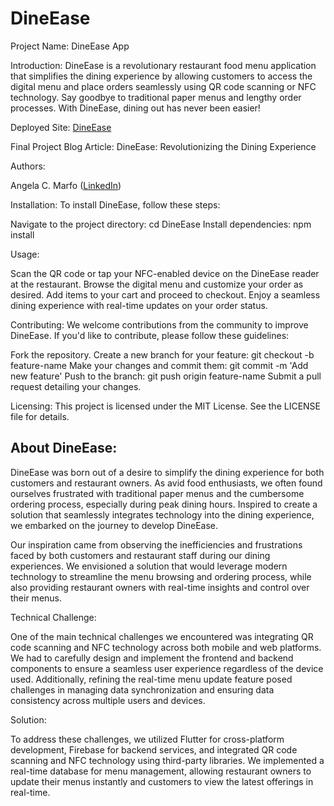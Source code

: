 # DineEase

Project Name:
DineEase App

Introduction:
DineEase is a revolutionary restaurant food menu application that simplifies the dining experience by allowing customers to access the digital menu and place orders seamlessly using QR code scanning or NFC technology. Say goodbye to traditional paper menus and lengthy order processes. With DineEase, dining out has never been easier!

Deployed Site:
[DineEase](https://menumate-ce7ae.web.app/)

Final Project Blog Article:
DineEase: Revolutionizing the Dining Experience

Authors:

Angela C. Marfo ([LinkedIn](https://www.linkedin.com/in/angela-marfo-512b831b3))

Installation:
To install DineEase, follow these steps:

Navigate to the project directory: cd DineEase
Install dependencies: npm install

Usage:

Scan the QR code or tap your NFC-enabled device on the DineEase reader at the restaurant.
Browse the digital menu and customize your order as desired.
Add items to your cart and proceed to checkout.
Enjoy a seamless dining experience with real-time updates on your order status.

Contributing:
We welcome contributions from the community to improve DineEase. If you'd like to contribute, please follow these guidelines:

Fork the repository.
Create a new branch for your feature: git checkout -b feature-name
Make your changes and commit them: git commit -m 'Add new feature'
Push to the branch: git push origin feature-name
Submit a pull request detailing your changes.

Licensing:
This project is licensed under the MIT License. See the LICENSE file for details.

## About DineEase:

DineEase was born out of a desire to simplify the dining experience for both customers and restaurant owners. As avid food enthusiasts, we often found ourselves frustrated with traditional paper menus and the cumbersome ordering process, especially during peak dining hours. Inspired to create a solution that seamlessly integrates technology into the dining experience, we embarked on the journey to develop DineEase.

Our inspiration came from observing the inefficiencies and frustrations faced by both customers and restaurant staff during our dining experiences. We envisioned a solution that would leverage modern technology to streamline the menu browsing and ordering process, while also providing restaurant owners with real-time insights and control over their menus.

Technical Challenge:

One of the main technical challenges we encountered was integrating QR code scanning and NFC technology across both mobile and web platforms. We had to carefully design and implement the frontend and backend components to ensure a seamless user experience regardless of the device used. Additionally, refining the real-time menu update feature posed challenges in managing data synchronization and ensuring data consistency across multiple users and devices.

Solution:

To address these challenges, we utilized Flutter for cross-platform development, Firebase for backend services, and integrated QR code scanning and NFC technology using third-party libraries. We implemented a real-time database for menu management, allowing restaurant owners to update their menus instantly and customers to view the latest offerings in real-time.
